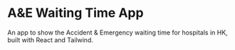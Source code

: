 # A&E Waiting Time App
An app to show the Accident & Emergency waiting time for hospitals in HK, built with React and Tailwind.